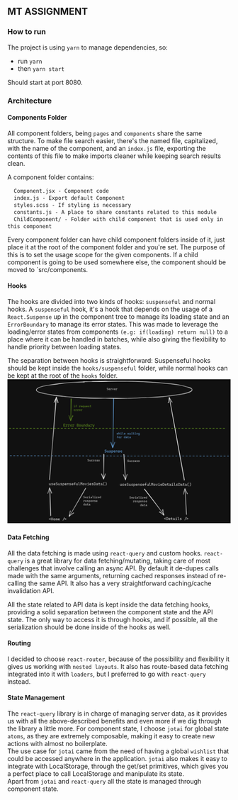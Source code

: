 ## MT ASSIGNMENT
 
### How to run
 
The project is using `yarn` to manage dependencies, so:
 
- run `yarn`
- then `yarn start`
 
Should start at port 8080.
 
### Architecture
 
#### Components Folder
 
All component folders, being `pages` and `components` share the same structure. To make file search easier, there's the named file, capitalized, with the name of the component, and an `index.js` file, exporting the contents of this file to make imports cleaner while keeping search results clean.
 
A component folder contains:
```
  Component.jsx - Component code
  index.js - Export default Component
  styles.scss - If styling is necessary
  constants.js - A place to share constants related to this module
  ChildComponent/ - Folder with child component that is used only in this component
```
 
Every component folder can have child component folders inside of it, just place it at the root of the component folder and you're set. The purpose of this is to set the usage scope for the given components. If a child component is going to be used somewhere else, the component should be moved to `src/components.
 
#### Hooks
 
The hooks are divided into two kinds of hooks: `suspenseful` and normal hooks. A `suspenseful` hook, it's a hook that depends on the usage of a `React.Suspense` up in the component tree to manage its loading state and an `ErrorBoundary` to manage its error states. This was made to leverage the loading/error states from components `(e.g: if(loading) return null)` to a place where it can be handled in batches, while also giving the flexibility to handle priority between loading states.
 
The separation between hooks is straightforward:
Suspenseful hooks should be kept inside the `hooks/suspenseful` folder, while normal hooks can be kept at the root of the `hooks` folder.
![Data flow with suspense and error boundaries](./docs/data-flow-suspense.png)
 
#### Data Fetching
 
All the data fetching is made using `react-query` and custom hooks. `react-query` is a great library for data fetching/mutating, taking care of most challenges that involve calling an async API. By default it de-dupes calls made with the same arguments, returning cached responses instead of re-calling the same API. It also has a very straightforward caching/cache invalidation API.
 
All the state related to API data is kept inside the data fetching hooks, providing a solid separation between the component state and the API state. The only way to access it is through hooks, and if possible, all the serialization should be done inside of the hooks as well.
 
#### Routing
 
I decided to choose `react-router`, because of the possibility and flexibility it gives us working with `nested layouts`. It also has route-based data fetching integrated into it with `loaders`, but I preferred to go with `react-query` instead.
 
#### State Management
 
The `react-query` library is in charge of managing server data, as it provides us with all the above-described benefits and even more if we dig through the library a little more. For component state, I choose `jotai` for global state `atoms`, as they are extremely composable, making it easy to create new actions with almost no boilerplate. <br />
The use case for `jotai` came from the need of having a global `wishlist` that could be accessed anywhere in the application. `jotai` also makes it easy to integrate with LocalStorage, through the get/set primitives, which gives you a perfect place to call LocalStorage and manipulate its state. <br>
Apart from `jotai` and `react-query` all the state is managed through component state.
 
